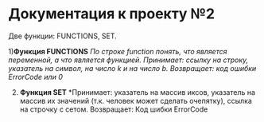 Документация к проекту №2
=========================

Две функции: FUNCTIONS, SET.

1)**Функция FUNCTIONS**
*По строке function понять, что является переменной, а что является функцией.
Принимает: ссылку на строку, указатель на символ, на число k и на число b.
Возвращает: код ошибки ErrorCode или 0*

2) **Функция SET**
*Принимает: указатель на массив иксов, указатель на массив их значений (т.к. человек может сделать очепятку), ссылка на строчку с сетом.
Возвращает: Код шибки ErrorCode
